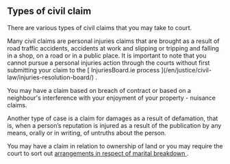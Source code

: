 ##  Types of civil claim

There are various types of civil claims that you may take to court.

Many civil claims are personal injuries claims that are brought as a result of
road traffic accidents, accidents at work and slipping or tripping and falling
in a shop, on a road or in a public place. It is important to note that you
cannot pursue a personal injuries action through the courts without first
submitting your claim to the [ InjuriesBoard.ie process ](/en/justice/civil-
law/injuries-resolution-board/) .

You may have a claim based on breach of contract or based on a neighbour's
interference with your enjoyment of your property - nuisance claims.

Another type of case is a claim for damages as a result of defamation, that
is, when a person’s reputation is injured as a result of the publication by
any means, orally or in writing, of untruths about the person.

You may have a claim in relation to ownership of land or you may require the
court to sort out [ arrangements in respect of marital breakdown
](https://www.citizensinformation.ie/en/birth_family_relationships/separation_and_divorce/)
.
